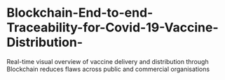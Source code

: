 # Blockchain-End-to-end-Traceability-for-Covid-19-Vaccine-Distribution-
Real-time visual overview of vaccine delivery and distribution through Blockchain reduces flaws across public and commercial organisations 
